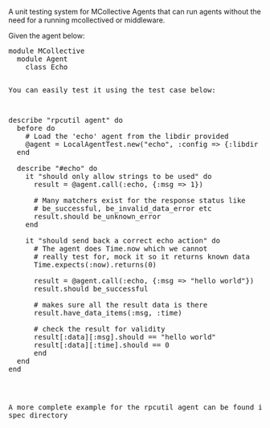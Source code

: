 A unit testing system for MCollective Agents that can
run agents without the need for a running mcollectived
or middleware.

Given the agent below:

<pre>
module MCollective
  module Agent
    class Echo<RPC::Agent
      action "echo" do
        validate :msg, String

        reply[:msg] = request[:msg]
        reply[:time] = Time.now.to_s
      end
    end
  end
end
</pre>

You can easily test it using the test case below:

<pre>
describe "rpcutil agent" do
  before do
    # Load the 'echo' agent from the libdir provided
    @agent = LocalAgentTest.new("echo", :config => {:libdir => "/usr/libexec/mcollective"})
  end

  describe "#echo" do
    it "should only allow strings to be used" do
      result = @agent.call(:echo, {:msg => 1})

      # Many matchers exist for the response status like
      # be_successful, be_invalid_data_error etc
      result.should be_unknown_error
    end

    it "should send back a correct echo action" do
      # The agent does Time.now which we cannot
      # really test for, mock it so it returns known data
      Time.expects(:now).returns(0)

      result = @agent.call(:echo, {:msg => "hello world"})
      result.should be_successful

      # makes sure all the result data is there
      result.have_data_items(:msg, :time)

      # check the result for validity
      result[:data][:msg].should == "hello world"
      result[:data][:time].should == 0
      end
  end
end
</pre>

A more complete example for the rpcutil agent can be found in the
spec directory
